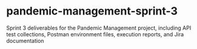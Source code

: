 # pandemic-management-sprint-3
 Sprint 3 deliverables for the Pandemic Management project, including API test collections, Postman environment files, execution reports, and Jira documentation
